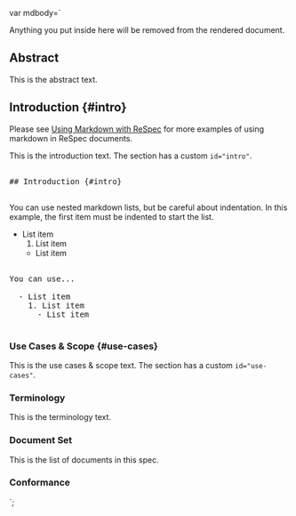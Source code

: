 var mdbody=`

<md-only>

Anything you put inside here will be removed from the
rendered document.

</md-only>

## Abstract

This is the abstract text.

## Introduction {#intro}

Please see [Using Markdown with ReSpec](https://github.com/w3c/respec/wiki/markdown) for more examples of using markdown in ReSpec documents.

This is the introduction text. The section has a custom <code>id="intro"</code>.

<pre class="example" title="How to override generated id in markdown">

## Introduction {#intro}

</pre>

You can use nested markdown lists, but be careful about indentation. In this example, the first item must be indented to start the list.

  - List item
    1. List item
      - List item

<pre class="example" title="How to nest markdown lists">

You can use...

  - List item
    1. List item
      - List item

</pre>

### Use Cases & Scope {#use-cases}

This is the use cases & scope text. The section has a custom <code>id="use-cases"</code>.

### Terminology

This is the terminology text.

### Document Set

This is the list of documents in this spec.

### Conformance

`;
